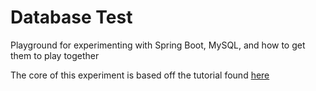 # Database Test

Playground for experimenting with Spring Boot, MySQL, and how to get them to play together

The core of this experiment is based off the tutorial found [here](https://spring.io/guides/gs/accessing-data-mysql/)